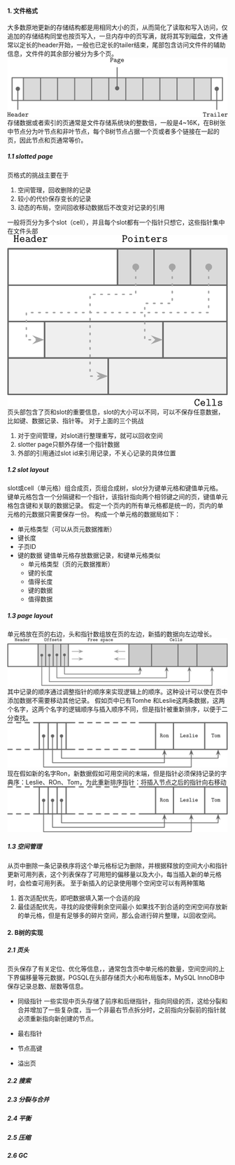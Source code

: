 #### 1. 文件格式
大多数原地更新的存储结构都是用相同大小的页，从而简化了读取和写入访问，仅追加的存储结构同堂也按页写入，一旦内存中的页写满，就将其写到磁盘，文件通常以定长的header开始，一般也已定长的tailer结束，尾部包含访问文件件的辅助信息，文件件的其余部分被分为多个页。
![](file.png)
存储数据或者索引的页通常是文件存储系统块的整数倍，一般是4~16K，在B树张中节点分为叶节点和非叶节点，每个B树节点占据一个页或者多个链接在一起的页，因此节点和页通常等价。
##### 1.1 slotted page
页格式的挑战主要在于
1. 空间管理，回收删除的记录
2. 较小的代价保存变长的记录
3. 动态的布局，空间回收移动数据后不改变对记录的引用

一般将页分为多个slot（cell），并且每个slot都有一个指针只想它，这些指针集中在文件头部
![](slot-page.png)
页头部包含了页和slot的重要信息，slot的大小可以不同，可以不保存任意数据，比如键、数据记录、指针等。
对于上面的三个挑战
1. 对于空间管理，对slot进行整理重写，就可以回收空间
2. slotter page只额外存储一个指针数据
3. 外部的引用通过slot id来引用记录，不关心记录的具体位置

##### 1.2 slot layout
slot或cell（单元格）组合成页，页组合成树，slot分为键单元格和键值单元格。键单元格包含一个分隔键和一个指针，该指针指向两个相邻键之间的页，键值单元格包含键和关联的数据记录。
假定一个页内的所有单元格都是统一的，页内的单元格的元数据只需要保存一份。
构成一个单元格的数据局如下：
- 单元格类型（可以从页元数据推断）
- 键长度
- 子页ID
- 键的数据
  键值单元格存放数据记录，和键单元格类似
  - 单元格类型（页的元数据推断）
  - 键的长度
  - 值得长度
  - 键的数据
  - 值得数据
  
##### 1.3 page layout
单元格放在页的右边，头和指针数组放在页的左边，新插的数据向左边增长。
![](page-layout.png)
其中记录的顺序通过调整指针的顺序来实现逻辑上的顺序。这种设计可以使在页中添加数据不需要移动其他记录。
假如页中已有Tomhe 和Leslie这两条数据，这两个名字，这两个名字的逻辑顺序与插入顺序不同，但是指针被重新排序，以便于二分查找。
![](pointer.png)
现在假如新的名字Ron，新数据假如可用空间的末端，但是指针必须保持记录的字典序：Leslie、ROn、Tom，为此重新排序指针：将插入节点之后的指针向右移动
![](pointer2.png)
##### 1.3 空间管理
从页中删除一条记录秩序将这个单元格标记为删除，并根据释放的空间大小和指针更新可用列表，这个列表保存了可用短的偏移量以及大小，每当插入新的单元格时，会检查可用列表。
至于新插入的记录使用哪个空闲空可以有两种策略
1. 首次适配优先，即吧数据填入第一个合适的段
2. 最佳适配优先，寻找的段使得剩余空间最小
如果找不到合适的空闲空间存放新的单元格，但是有足够多的碎片空间，那么会进行碎片整理，以回收空间。
#### 2. B树的实现

##### 2.1 页头
页头保存了有关定位、优化等信息，，通常包含页中单元格的数量，空间空间的上下界偏移量等元数据，PGSQL在头部存储页大小和布局版本，MySQL InnoDB中保存记录总数、层数等信息。

- 同级指针
一些实现中页头存储了前序和后继指针，指向同级的页，这给分裂和合并增加了一些复杂度，当一个非最右节点拆分时，之前指向分裂前的指针就必须重新指向新创建的节点。

- 最右指针
- 节点高键
- 溢出页
##### 2.2 搜索
##### 2.3 分裂与合并
##### 2.4 平衡
##### 2.5 压缩
##### 2.6 GC